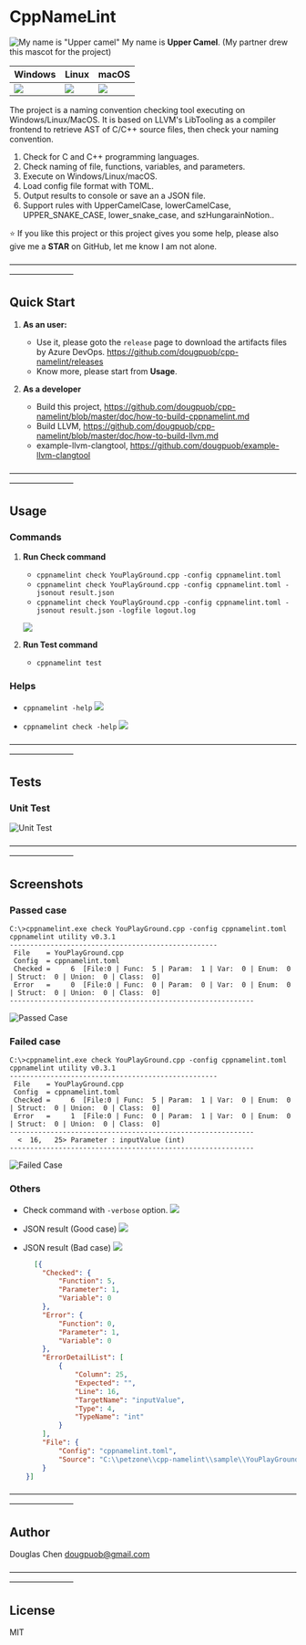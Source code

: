 # CppNameLint
![My name is "Upper camel"](https://i.imgur.com/39uvmxf.png) My name is **Upper Camel**. (My partner drew this mascot for the project)

| Windows | Linux | macOS |
|---------|-------|-------|
|![](https://dev.azure.com/CppNameLint/cpp-namelint/_apis/build/status/cpp-namelint?branchName=master&jobName=BuildOnWindows) |![](https://dev.azure.com/CppNameLint/cpp-namelint/_apis/build/status/cpp-namelint?branchName=master&jobName=BuildOnLinux)   | ![](https://dev.azure.com/CppNameLint/cpp-namelint/_apis/build/status/cpp-namelint?branchName=master&jobName=BuildOnMacOS)


The project is a naming convention checking tool executing on Windows/Linux/MacOS. It is based on LLVM's LibTooling as a compiler frontend to retrieve AST of C/C++ source files, then check your naming convention.

1. Check for C and C++ programming languages.
1. Check naming of file, functions, variables, and parameters.
1. Execute on Windows/Linux/macOS.
1. Load config file format with TOML.
1. Output results to console or save an a JSON file.
1. Support rules with UpperCamelCase, lowerCamelCase, UPPER_SNAKE_CASE, lower_snake_case, and szHungarainNotion..

⭐ If you like this project or this project gives you some help, please also give me a **STAR** on GitHub, let me know I am not alone.


————————————————————————————————————————————
## Quick Start
1. **As an user:** 
   - Use it, please goto the `release` page to download the artifacts files by Azure DevOps.
       https://github.com/dougpuob/cpp-namelint/releases
   - Know more, please start from **Usage**.

1. **As a developer** 
   - Build this project, https://github.com/dougpuob/cpp-namelint/blob/master/doc/how-to-build-cppnamelint.md
   - Build LLVM,  https://github.com/dougpuob/cpp-namelint/blob/master/doc/how-to-build-llvm.md
   - example-llvm-clangtool, https://github.com/dougpuob/example-llvm-clangtool

————————————————————————————————————————————

## Usage

### Commands
1. **Run Check command**  
   - `cppnamelint check YouPlayGround.cpp -config cppnamelint.toml`
   - `cppnamelint check YouPlayGround.cpp -config cppnamelint.toml -jsonout result.json`
   - `cppnamelint check YouPlayGround.cpp -config cppnamelint.toml -jsonout result.json -logfile logout.log`
   
   ![](https://i.imgur.com/2i1HpWZ.png)
   
1. **Run Test command**  
   - `cppnamelint test`


### Helps

- `cppnamelint -help`
  ![](https://i.imgur.com/X6bE6L8.png)
   
- `cppnamelint check -help`
  ![](https://i.imgur.com/xtuDptW.png)


————————————————————————————————————————————


## Tests

### Unit Test
![Unit Test](https://i.imgur.com/ug3YKuT.png)


————————————————————————————————————————————


## Screenshots
### Passed case

```shell
C:\>cppnamelint.exe check YouPlayGround.cpp -config cppnamelint.toml
cppnamelint utility v0.3.1
---------------------------------------------------
 File    = YouPlayGround.cpp
 Config  = cppnamelint.toml
 Checked =     6  [File:0 | Func:  5 | Param:  1 | Var:  0 | Enum:  0 | Struct:  0 | Union:  0 | Class:  0]
 Error   =     0  [File:0 | Func:  0 | Param:  0 | Var:  0 | Enum:  0 | Struct:  0 | Union:  0 | Class:  0]
------------------------------------------------------------
```
  
![Passed Case](https://i.imgur.com/CBP64B6.png)

### Failed case

```shell
C:\>cppnamelint.exe check YouPlayGround.cpp -config cppnamelint.toml
cppnamelint utility v0.3.1
---------------------------------------------------
 File    = YouPlayGround.cpp
 Config  = cppnamelint.toml
 Checked =     6  [File:0 | Func:  5 | Param:  1 | Var:  0 | Enum:  0 | Struct:  0 | Union:  0 | Class:  0]
 Error   =     1  [File:0 | Func:  0 | Param:  1 | Var:  0 | Enum:  0 | Struct:  0 | Union:  0 | Class:  0]
------------------------------------------------------------
  <  16,   25> Parameter : inputValue (int)
------------------------------------------------------------
```
  
![Failed Case](https://i.imgur.com/N78C0kI.png)


### Others
- Check command with `-verbose` option.
   ![](https://i.imgur.com/jRY40sn.png)
   
- JSON result (Good case)
  ![](https://i.imgur.com/Kp9onEg.png)
  
- JSON result (Bad case)
  ![](https://i.imgur.com/ar3wook.png)
``` json
      [{
        "Checked": {
            "Function": 5,
            "Parameter": 1,
            "Variable": 0
        },
        "Error": {
            "Function": 0,
            "Parameter": 1,
            "Variable": 0
        },
        "ErrorDetailList": [
            {
                "Column": 25,
                "Expected": "",
                "Line": 16,
                "TargetName": "inputValue",
                "Type": 4,
                "TypeName": "int"
            }
        ],
        "File": {
            "Config": "cppnamelint.toml",
            "Source": "C:\\petzone\\cpp-namelint\\sample\\YouPlayGround.cpp"
        }
    }]
```

————————————————————————————————————————————

## Author

Douglas Chen <dougpuob@gmail.com>


————————————————————————————————————————————


## License
MIT
